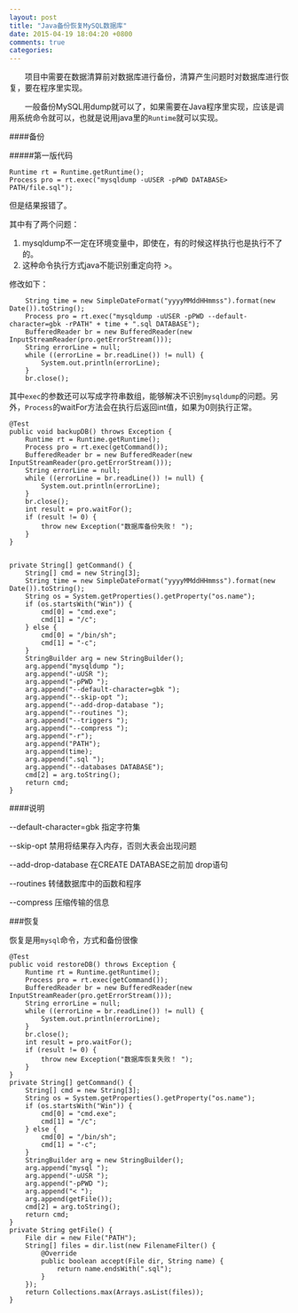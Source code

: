 ```yaml
---
layout: post
title: "Java备份恢复MySQL数据库"
date: 2015-04-19 18:04:20 +0800
comments: true
categories: 
---
```

　　项目中需要在数据清算前对数据库进行备份，清算产生问题时对数据库进行恢复，要在程序里实现。

　　一般备份MySQL用dump就可以了，如果需要在Java程序里实现，应该是调用系统命令就可以，也就是说用java里的`Runtime`就可以实现。

####备份

#####第一版代码

    Runtime rt = Runtime.getRuntime();
    Process pro = rt.exec("mysqldump -uUSER -pPWD DATABASE> PATH/file.sql");

但是结果报错了。

其中有了两个问题：

1. mysqldump不一定在环境变量中，即使在，有的时候这样执行也是执行不了的。
2. 这种命令执行方式java不能识别重定向符 >。

修改如下：

        String time = new SimpleDateFormat("yyyyMMddHHmmss").format(new Date()).toString();
        Process pro = rt.exec("mysqldump -uUSER -pPWD --default-character=gbk -rPATH" + time + ".sql DATABASE");
        BufferedReader br = new BufferedReader(new InputStreamReader(pro.getErrorStream()));
        String errorLine = null;
        while ((errorLine = br.readLine()) != null) {
            System.out.println(errorLine);
        }
        br.close();  

其中`exec`的参数还可以写成字符串数组，能够解决不识别`mysqldump`的问题。另外，`Process`的waitFor方法会在执行后返回int值，如果为0则执行正常。

    @Test
    public void backupDB() throws Exception {
        Runtime rt = Runtime.getRuntime();
        Process pro = rt.exec(getCommand());
        BufferedReader br = new BufferedReader(new InputStreamReader(pro.getErrorStream()));
        String errorLine = null;
        while ((errorLine = br.readLine()) != null) {
            System.out.println(errorLine);
        }
        br.close();
        int result = pro.waitFor();
        if (result != 0) {
            throw new Exception("数据库备份失败！ ");
        }
    }  


    private String[] getCommand() {
        String[] cmd = new String[3];
        String time = new SimpleDateFormat("yyyyMMddHHmmss").format(new Date()).toString();
        String os = System.getProperties().getProperty("os.name");
        if (os.startsWith("Win")) {
            cmd[0] = "cmd.exe";
            cmd[1] = "/c";
        } else {
            cmd[0] = "/bin/sh";
            cmd[1] = "-c";
        }
        StringBuilder arg = new StringBuilder();
        arg.append("mysqldump ");
        arg.append("-uUSR ");
        arg.append("-pPWD ");
        arg.append("--default-character=gbk ");
        arg.append("--skip-opt ");
        arg.append("--add-drop-database ");
        arg.append("--routines ");
        arg.append("--triggers ");
        arg.append("--compress ");
        arg.append("-r");
        arg.append("PATH");
        arg.append(time);
        arg.append(".sql ");
        arg.append("--databases DATABASE");
        cmd[2] = arg.toString();
        return cmd;
    }  

####说明

--default-character=gbk    指定字符集

--skip-opt   禁用将结果存入内存，否则大表会出现问题

--add-drop-database   在CREATE DATABASE之前加 drop语句

--routines   转储数据库中的函数和程序

--compress   压缩传输的信息

###恢复

恢复是用`mysql`命令，方式和备份很像

    @Test
    public void restoreDB() throws Exception {
        Runtime rt = Runtime.getRuntime();
        Process pro = rt.exec(getCommand());
        BufferedReader br = new BufferedReader(new InputStreamReader(pro.getErrorStream()));
        String errorLine = null;
        while ((errorLine = br.readLine()) != null) {
            System.out.println(errorLine);
        }
        br.close();
        int result = pro.waitFor();
        if (result != 0) {
            throw new Exception("数据库恢复失败！ ");
        }
    }
    private String[] getCommand() {
        String[] cmd = new String[3];
        String os = System.getProperties().getProperty("os.name");
        if (os.startsWith("Win")) {
            cmd[0] = "cmd.exe";
            cmd[1] = "/c";
        } else {
            cmd[0] = "/bin/sh";
            cmd[1] = "-c";
        }
        StringBuilder arg = new StringBuilder();
        arg.append("mysql ");
        arg.append("-uUSR ");
        arg.append("-pPWD ");
        arg.append("< ");
        arg.append(getFile());
        cmd[2] = arg.toString();
        return cmd;
    }
    private String getFile() {
        File dir = new File("PATH");
        String[] files = dir.list(new FilenameFilter() {
            @Override
            public boolean accept(File dir, String name) {
                return name.endsWith(".sql");
            }
        });
        return Collections.max(Arrays.asList(files));
    }  